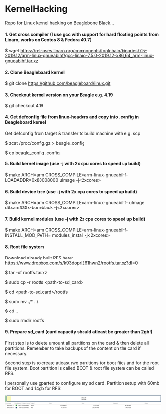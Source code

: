 # KernelHacking
Repo for Linux kernel hacking on Beaglebone Black...

#### 1. Get cross compiler (I use gcc with support for hard floating points from Linaro, works on Centos 8 & Fedora 40.7)
$ wget https://releases.linaro.org/components/toolchain/binaries/7.5-2019.12/arm-linux-gnueabihf/gcc-linaro-7.5.0-2019.12-x86_64_arm-linux-gnueabihf.tar.xz

#### 2. Clone Beagleboard kernel
$ git clone https://github.com/beagleboard/linux.git

#### 3. Checkout kernel version on your Beagle e.g. 4.19
$ git checkout 4.19

#### 4. Get defconfig file from linux-headers and copy into .config in Beagleboard kernel

Get defconfig from target & transfer to build machine with e.g. scp

$ zcat /proc/config.gz > beagle_config

$ cp beagle_config .config

#### 5. Build kernel image (use -j with 2x cpu cores to speed up build)

$ make ARCH=arm CROSS_COMPILE=arm-linux-gnueabihf- LOADADDR=0x80008000 uImage -j<2xcores>

#### 6. Build device tree (use -j with 2x cpu cores to speed up build)

$ make ARCH=arm CROSS_COMPILE=arm-linux-gnueabihf- uImage dtb.am335x-boneblack -j<2xcores>

#### 7. Build kernel modules (use -j with 2x cpu cores to speed up build)

$ make ARCH=arm CROSS_COMPILE=arm-linux-gnueabihf- INSTALL_MOD_PATH=<desired-path-to-kernel-modules> modules_install -j<2xcores>


#### 8. Root file system
Download already built RFS here: https://www.dropbox.com/s/k93doprl261hwn2/rootfs.tar.xz?dl=0

$ tar -xf rootfs.tar.xz

$ sudo cp -r rootfs <path-to-sd_card>

$ cd <path-to-sd_card>/rootfs

$ sudo mv ./* ../

$ cd ..
  
$ sudo rmdir rootfs

#### 9. Prepare sd_card (card capacity should atleast be greater than 2gb!)

First step is to delete umount all partitions on the card & then delete all partitions.
Remember to take backups of the content on the card if necessary.
  
Second step is to create atleast two partitions for boot files and for the root file system.
Boot partition is called BOOT & root file system can be called RFS.

I personally use gparted to configure my sd card. Partition setup with 60mb for BOOT and 14gb for RFS:

  ![image](https://github.com/KimConcepcion/KernelHacking/blob/main/card_partitions.png?raw=true)
